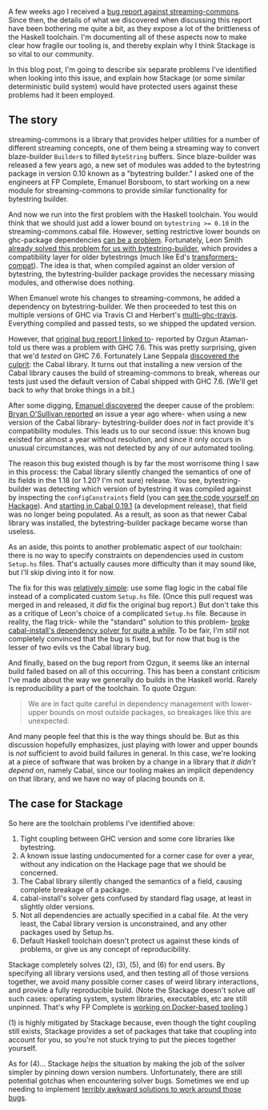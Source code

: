 A few weeks ago I received a [bug report against
streaming-commons](https://github.com/fpco/streaming-commons/issues/16). Since
then, the details of what we discovered when discussing this report have been
bothering me quite a bit, as they expose a lot of the brittleness of the
Haskell toolchain. I'm documenting all of these aspects now to make clear how
fragile our tooling is, and thereby explain why I think Stackage is so vital to
our community.

In this blog post, I'm going to describe six separate problems I've identified
when looking into this issue, and explain how Stackage (or some similar
deterministic build system) would have protected users against these problems
had it been employed.

## The story

streaming-commons is a library that provides helper utilities for a number of
different streaming concepts, one of them being a streaming way to convert
blaze-builder `Builder`s to filled `ByteString` buffers. Since blaze-builder
was released a few years ago, a new set of modules was added to the bytestring
package in version 0.10 known as a "bytestring builder." I asked one of the
engineers at FP Complete, Emanuel Borsboom, to start working on a new module for
streaming-commons to provide similar functionality for bytestring builder.

And now we run into the first problem with the Haskell toolchain. You would
think that we should just add a lower bound on `bytestring >= 0.10` in the
streaming-commons.cabal file. However, setting restrictive lower bounds on
ghc-package dependencies [can be a
problem](https://www.fpcomplete.com/blog/2014/05/lenient-lower-bounds).
Fortunately, Leon Smith [already solved this problem for us with
bytestring-builder](http://hackage.haskell.org/package/bytestring-builder),
which provides a compatibility layer for older bytestrings (much like Ed's
[transformers-compat](http://hackage.haskell.org/package/transformers-compat)).
The idea is that, when compiled against an older version of bytestring, the
bytestring-builder package provides the necessary missing modules, and
otherwise does nothing.

When Emanuel wrote his changes to streaming-commons, he added a dependency on
bytestring-builder. We then proceeded to test this on multiple versions of GHC
via Travis CI and Herbert's
[multi-ghc-travis](https://github.com/hvr/multi-ghc-travis). Everything
compiled and passed tests, so we shipped the updated version.

However, that [original bug report I linked
to](https://github.com/fpco/streaming-commons/issues/16)- reported by Ozgun
Ataman- told us there was a problem with GHC 7.6. This was pretty surprising,
given that we'd *tested* on GHC 7.6. Fortunately Lane Seppala [discovered the
culprit](https://github.com/fpco/streaming-commons/issues/16#issuecomment-70584708):
the Cabal library. It turns out that installing a new version of the Cabal
library causes the build of streaming-commons to break, whereas our tests just
used the default version of Cabal shipped with GHC 7.6. (We'll get back to
*why* that broke things in a bit.)

After some digging, [Emanuel
discovered](https://github.com/fpco/streaming-commons/issues/16#issuecomment-70694389)
the deeper cause of the problem: [Bryan O'Sullivan
reported](https://github.com/lpsmith/bytestring-builder/issues/1) an issue a
year ago where- when using a new version of the Cabal library-
bytestring-builder does *not* in fact provide it's compatibility modules. This
leads us to our second issue: this known bug existed for almost
a year without resolution, and since it only occurs in unusual circumstances,
was not detected by any of our automated tooling.

The reason this bug existed though is by far the most worrisome thing I saw in
this process: the Cabal library silently changed the semantics of one of its
fields in the 1.18 (or 1.20? I'm not sure) release. You see, bytestring-builder
was detecting which version of bytestring it was compiled against by inspecting
the `configConstraints` field (you can [see the code yourself on
Hackage](http://hackage.haskell.org/package/bytestring-builder-0.10.4.0.1/src/Setup.hs)).
And [starting in Cabal 0.19.1](https://github.com/haskell/cabal/commit/7e88be547fbb31f9ed64062dc0981126f0e736db) (a development release), that field was no longer
being populated. As a result, as soon as that newer Cabal library was
installed, the bytestring-builder package became worse than useless.

As an aside, this points to another problematic aspect of our toolchain: there is
no way to specify constraints on dependencies used in custom `Setup.hs` files.
That's actually causes more difficulty than it may sound like, but I'll skip
diving into it for now.

The fix for this was [relatively
simple](https://github.com/manny-fp/bytestring-builder/commit/7788ab3df311e5053573a6354118a90a6f01454a):
use some flag logic in the cabal file instead of a complicated custom
`Setup.hs` file. (Once this pull request was merged in and released, it *did*
fix the original bug report.) But don't take this as a critique of Leon's
choice of a complicated `Setup.hs` file. Because in reality, the flag trick-
while the "standard" solution to this problem- [broke cabal-install's
dependency solver for quite a
while](https://github.com/haskell/cabal/issues/1855). To be fair, I'm *still*
not completely convinced that the bug is fixed, but for now that bug is the
lesser of two evils vs the Cabal library bug.

And finally, based on the bug report from Ozgun, it seems like an internal
build failed based on all of this occurring. This has been a constant criticism
I've made about the way we generally do builds in the Haskell world. Rarely is
reproducibility a part of the toolchain. To quote Ozgun:

> We are in fact quite careful in dependency management with lower-upper bounds
> on most outside packages, so breakages like this are unexpected.

And many people feel that this is the way things should be. But as this
discussion hopefully emphasizes, just playing with lower and upper bounds is
*not* sufficient to avoid build failures in general. In this case, we're
looking at a piece of software that was broken by a change in a library that
*it didn't depend on*, namely Cabal, since our tooling makes an implicit
dependency on that library, and we have no way of placing bounds on it.

## The case for Stackage

So here are the toolchain problems I've identified above:

1. Tight coupling between GHC version and some core libraries like bytestring.
2. A known issue lasting undocumented for a corner case for over a year, without any indication on the Hackage page that we should be concerned.
3. The Cabal library silently changed the semantics of a field, causing complete breakage of a package.
4. cabal-install's solver gets confused by standard flag usage, at least in slightly older versions.
5. Not all dependencies are actually specified in a cabal file. At the very least, the Cabal library version is unconstrained, and any other packages used by Setup.hs.
6. Default Haskell toolchain doesn't protect us against these kinds of problems, or give us any concept of reproducibility.

Stackage completely solves (2), (3), (5), and (6) for end users. By specifying
all library versions used, and then testing all of those versions together, we
avoid many possible corner cases of weird library interactions, and provide a
fully reproducible build. (Note the Stackage doesn't solve *all* such cases:
operating system, system libraries, executables, etc are still unpinned. That's
why FP Complete is [working on Docker-based
tooling](https://www.fpcomplete.com/blog/2015/01/fp-complete-software-pipeline).)

(1) is highly mitigated by Stackage because, even though the tight coupling
still exists, Stackage provides a set of packages that take that coupling
into account for you, so you're not stuck trying to put the pieces together
yourself.

As for (4)... Stackage *helps* the situation by making the job of the
solver simpler by pinning down version numbers. Unfortunately, there are still
potential gotchas when encountering solver bugs. Sometimes we end up needing to
implement [terribly awkward solutions to work around those
bugs](https://github.com/haskell/cabal/issues/1855#issuecomment-43635727).
